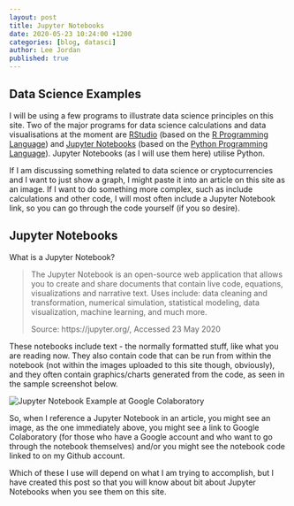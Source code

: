 ```yaml
---
layout: post
title: Jupyter Notebooks
date: 2020-05-23 10:24:00 +1200
categories: [blog, datasci]
author: Lee Jordan
published: true
---
```


<h2>Data Science Examples</h2>

<p>I will be using a few programs to illustrate data science principles on this site. Two of the major programs for data science calculations and data visualisations at the moment are <a href="https://rstudio.com/" rel="nofollow" target="_blank" title="RStudio">RStudio</a> (based on the <a href="https://www.r-project.org/" rel="nofollow" target="_blank" title="R Programming Language">R Programming Language</a>) and <a href="https://jupyter.org/" rel="nofollow" target="_blank" title="Jupyter Notebooks">Jupyter Notebooks</a> (based on the <a href="https://www.python.org/" rel="nofollow" target="_blank" title="Python Programming Language">Python Programming Language</a>). Jupyter Notebooks (as I will use them here) utilise Python.<p> 

<p>If I am discussing something related to data science or cryptocurrencies and I want to just show a graph, I might paste it into an article on this site as an image. If I want to do something more complex, such as include calculations and other code, I will most often include a Jupyter Notebook link, so you can go through the code yourself (if you so desire).</p>

<h2>Jupyter Notebooks</h2>

<p>What is a Jupyter Notebook?</p>

<blockquote>

<p>The Jupyter Notebook is an open-source web application that allows you to create and share documents that contain live code, equations, visualizations and narrative text. Uses include: data cleaning and transformation, numerical simulation, statistical modeling, data visualization, machine learning, and much more.</p>

<p>Source: https://jupyter.org/, Accessed 23 May 2020</p>

</blockquote>

<p>These notebooks include text - the normally formatted stuff, like what you are reading now. They also contain code that can be run from within the notebook (not within the images uploaded to this site though, obviously), and they often contain graphics/charts generated from the code, as seen in the sample screenshot below.</p>

<p><img class="img-border" src="https://cryptograph.co.nz/public/assets/images/jupyter-notebook-google-colaboratory.png" alt="Jupyter Notebook Example at Google Colaboratory"></p>

<p>So, when I reference a Jupyter Notebook in an article, you might see an image, as the one immediately above, you might see a link to Google Colaboratory (for those who have a Google account and who want to go through the notebook themselves) and/or you might see the notebook code linked to on my Github account.<p>

<p>Which of these I use will depend on what I am trying to accomplish, but I have created this post so that you will know about bit about Jupyter Notebooks when you see them on this site.</p>